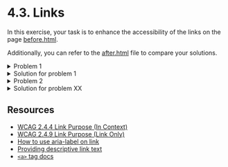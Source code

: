 # 4.3. Links

In this exercise, your task is to enhance the accessibility of the links on the page [before.html](./before.html).

Additionally, you can refer to the [after.html](after.html) file to compare your solutions.

<details>
<summary>Problem 1</summary>

The first issue is that links are only highlighted by color. This can pose challenges for users with color blindness or low vision, as they may struggle to distinguish the links from the surrounding text.

</details>
<details>
<summary>Solution for problem 1</summary>

Remove `style="text-decoration: none; cursor: default"` from the links. It’s essential to provide a non-color visual indicator for links, such as underlining or changing the text style.

</details>

<details>
<summary>Problem 2</summary>

When users rely on screen readers or speech recognition software, they may not understand the purpose of a link if the link text is not descriptive. This lack of clarity makes it difficult for these users to navigate effectively.

</details>
<details>
<summary>Solution for problem XX</summary>

There are several ways to address this issue:

- Change the link text to be more descriptive, such as using "Read more about the rise of the internet" instead of just "Read more."
- Use the `aria-label` attribute to provide a more descriptive label for the link, for example: `<a href="..." aria-label="Read more about the rise of the internet">Read more</a>`.
- Wrap the post title in a link and add an `aria-hidden="true"` attribute to the "Read more" link, like this: `<a ...><h2 class="post-title">The Evolution of the Keyboard</h2></a>`.

You can see examples of each solution in the [after.html](./after.html) file.

</details>

## Resources

- [WCAG 2.4.4 Link Purpose (In Context)](https://www.w3.org/WAI/WCAG21/Understanding/link-purpose-in-context)
- [WCAG 2.4.9 Link Purpose (Link Only)](https://www.w3.org/WAI/WCAG21/Understanding/link-purpose-link-only)
- [How to use aria-label on link](https://www.w3.org/WAI/WCAG21/Techniques/aria/ARIA8)
- [Providing descriptive link text](https://www.w3.org/WAI/WCAG21/Techniques/general/G91)
- [`<a>` tag docs](https://developer.mozilla.org/en-US/docs/Web/HTML/Element/a)
